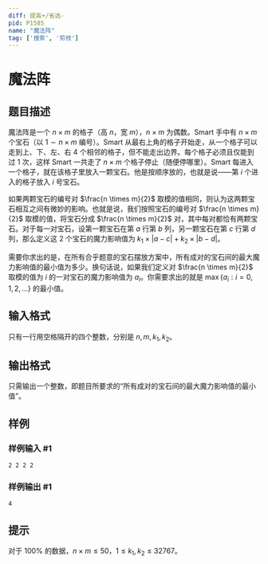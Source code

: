 ```yaml
---
diff: 提高+/省选-
pid: P1585
name: "魔法阵"
tag: ['搜索', '剪枝']
---
```

# 魔法阵
## 题目描述

魔法阵是一个 $n \times m$ 的格子（高 $n$，宽 $m$），$n \times m$ 为偶数。Smart 手中有 $n \times m$ 个宝石（以 $1 \sim n \times m$ 编号）。Smart 从最右上角的格子开始走，从一个格子可以走到上、下、左、右 $4$ 个相邻的格子，但不能走出边界。每个格子必须且仅能到过 $1$ 次，这样 Smart 一共走了 $n \times m$ 个格子停止（随便停哪里）。Smart 每进入一个格子，就在该格子里放入一颗宝石。他是按顺序放的，也就是说——第 $i$ 个进入的格子放入 $i$ 号宝石。

如果两颗宝石的编号对 $\frac{n \times m}{2}$ 取模的值相同，则认为这两颗宝石相互之间有微妙的影响。也就是说，我们按照宝石的编号对 $\frac{n \times m}{2}$ 取模的值，将宝石分成 $\frac{n \times m}{2}$ 对，其中每对都恰有两颗宝石。对于每一对宝石，设第一颗宝石在第 $a$ 行第 $b$ 列，另一颗宝石在第 $c$ 行第 $d$ 列，那么定义这 $2$ 个宝石的魔力影响值为 $k_1 \times \lvert a - c \rvert + k_2 \times \lvert b - d \rvert$。

需要你求出的是，在所有合乎题意的宝石摆放方案中，所有成对的宝石间的最大魔力影响值的最小值为多少。换句话说，如果我们定义对 $\frac{n \times m}{2}$ 取模的值为 $i$ 的一对宝石的魔力影响值为 $a_i$。你需要求出的就是 $\max \{ a_i : i=0,1,2,\ldots \}$ 的最小值。

## 输入格式

只有一行用空格隔开的四个整数，分别是 $n, m, k_1, k_2$。

## 输出格式

只需输出一个整数，即题目所要求的“所有成对的宝石间的最大魔力影响值的最小值”。

## 样例

### 样例输入 #1
```
2 2 2 2

```
### 样例输出 #1
```
4

```
## 提示

对于 $100\%$ 的数据，$n \times m \le 50$，$1 \le k_1, k_2 \le 32767$。
